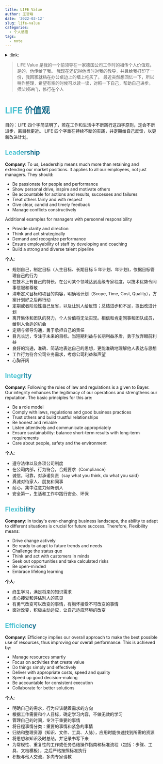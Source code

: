 ```yaml
---
title: LIFE Value
author: 王哲峰
date: '2022-03-12'
slug: life-value
categories:
  - 个人感悟
tags:
  - note
---
```


<style>
h1 {
  background-color: #2B90B6;
  background-image: linear-gradient(45deg, #4EC5D4 10%, #146b8c 20%);
  background-size: 100%;
  -webkit-background-clip: text;
  -moz-background-clip: text;
  -webkit-text-fill-color: transparent;
  -moz-text-fill-color: transparent;
}
h2 {
  background-color: #2B90B6;
  background-image: linear-gradient(45deg, #4EC5D4 10%, #146b8c 20%);
  background-size: 100%;
  -webkit-background-clip: text;
  -moz-background-clip: text;
  -webkit-text-fill-color: transparent;
  -moz-text-fill-color: transparent;
}
</style>

<details><summary>:link:</summary><p>

- [LIFE 价值观](#life-价值观)
  - [Leadership](#leadership)
  - [Integrity](#integrity)
  - [Flexibility](#flexibility)
  - [Efficiency](#efficiency)
</p></details><p></p>




> LIFE Value 是我的一个前领导在一家德国公司工作时的祖传个人价值观，是的，他传给了我。
我现在还记得他当时对我的教导，并且给我打印了一份，我回家就粘在办公桌边上的墙上吃灰了。
最近突然想回忆一下，所以稍作整理，希望有空的时候可以读一读，对照一下自己，帮助自己进步。
师父领进门，修行在个人

# LIFE 价值观

目的：LIFE 四个字简洁明了，若在工作和生活中不断践行这四字原则，定会不断进步，离目标更近。
LIFE 四个字重在持续不断的实践，并定期给自己反馈，以更新改进计划。


## Leadership

**Company**: To us, Leadership means much more than retaining and extending our market positions.
             It applies to all our employees, not just managers. They should:

  - Be passionate for people and performance
  - Show personal drive, inspire and motivate others
  - Be accountable for actions and results, successes and failures
  - Treat others fairly and with respect
  - Give clear, candid and timely feedback
  - Manage conflicts constructively

Additional examples for managers with personnel responsibility

  - Provide clarity and direction
  - Think and act strategically
  - Demand and recognize performance
  - Ensure employability of staff by developing and coaching
  - Build a strong and diverse talent pipeline

**个人**:

  - 规划自己，制定目标（人生目标、长期目标 5 年计划、年计划)，依据目标管理自己的行为
  - 在技术上有自己的特长，在公司某个领域达到高级专家程度，以技术优势令同事信服和尊敬
  - 清晰定义目标和项目的内容，明确地计划（Scope, Time, Cost, Quality），方案计划好之后再行动
  - 定期或者阶段性自己反省，以及让别人给反馈；总结进步和不足，提出改进计划
  - 离开集体和团队的努力，个人价值将无法实现。相信和肯定同事和团队成员，给别人合适的机会
  - 定期与领导沟通，勇于承担自己的责任
  - 目光长远，专注于未来的目标。当短期利益与长期利益矛盾，勇于放弃眼前利益
  - 良好的沟通，准确、简洁地表达自己的思想，更能准确地理解他人表达与思想
  - 工作行为符合公司业务需求，考虑公司利益和声望
  - 心胸开阔

## Integrity

**Company**: Following the rules of law and regulations is a given to Bayer. 
             Our integrity enhances the legitimacy of our operations and strengthens 
             our reputation. The basic principles for this are:

  - Be a role model
  - Comply with laws, regulations and good business practices
  - Trust others and build trustful relationships
  - Be honest and reliable
  - Listen attentively and communicate appropriately
  - Ensure sustainability: balance short-term results with long-term requirements
  - Care about people, safety and the environment

**个人**:

  - 遵守法律以及各项公司制度
  - 在公司内部，行为符合，合规要求（Compliance）
  - 诚信，可靠，对承诺负责（say what you think, do what you said）
  - 真诚对待家人、朋友和同事
  - 耐心，集中注意力倾听别人
  - 安全第一，生活和工作中践行安全、环保


## Flexibility

**Company**: In today's  ever-changing business landscape, the ability to adapt to different situations is crucial for future success.
             Therefore, Flexibility means:

  - Drive change actively
  - Be ready to adapt to future trends and needs
  - Challenge the status quo
  - Think and act with customers in minds
  - Seek out opportunities and take calculated risks
  - Be open-minded
  - Embrace lifelong learning

**个人**:

  - 终生学习，满足将来的知识需求
  - 虚心接受和评估别人的意见
  - 有勇气改变可以改变的事情，有胸怀接受不可改变的事情
  - 面对改变，积极主动适应，让自己适应环境的改变

## Efficiency

**Company**: Efficiency implies our overall approach to make the best possible use of resources, 
             thus improving our overall performance. This is achieved by:


  - Manage resources smartly
  - Focus on activities that create value
  - Do things simply and effectively
  - Deliver with appropriate costs, speed and quality
  - Speed up good decision-making
  - Be accountable for consistent execution
  - Collaborate for better solutions

**个人**:

  - 明确自己的需求，行为应该朝着需求的方向
  - 根据工作需要和个人目标，确定学习内容，不做无效的学习
  - 管理自己的时间，专注于重要的事情
  - 将日程事情分类：重要的事情和紧急的事情
  - 归纳和整理资源（知识、文件、工具、人脉），应用时能快速找到所需的资源
  - 将思想和知识及时总结，并记录书写下来
  - 为常规性、重复性的工作或任务总结操作指南和标准流程（包括：步骤、工具、文档模板），之后严格按照标准执行
  - 积极与他人交流，多向专家请教

